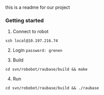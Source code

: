 this is a readme for our project


### Getting started

1. Connect to robot 
  ```
  ssh local@10.197.216.74
  ```

2. Login
  ```password: grenen```

3. Build
  ```
  cd svn/robobot/raubase/build && make
  ```

4. Run
  ```
  cd svn/robobot/raubase/build && ./raubase
  ```




